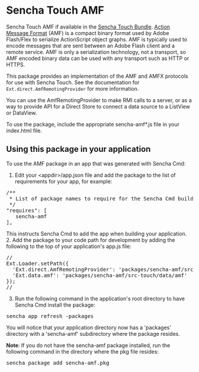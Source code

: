 # Sencha Touch AMF

Sencha Touch AMF if available in the [Sencha Touch Bundle](http://www.sencha.com/products/touch-bundle/).
[Action Message Format](http://en.wikipedia.org/wiki/Action_Message_Format) (AMF)
is a compact binary format used by Adobe Flash/Flex to serialize ActionScript
object graphs.  AMF is typically used to encode messages that are sent between
an Adobe Flash client and a remote service.  AMF is only a serialization
technology, not a transport, so AMF encoded binary data can be used with any
transport such as HTTP or HTTPS.

This package provides an implementation of the AMF and AMFX protocols
for use with Sencha Touch. See the documentation for
`Ext.direct.AmfRemotingProvider` for more information.

You can use the AmfRemotingProvider to make RMI calls to a server, or
as a way to provide API for a Direct Store to connect a data source to
a ListView or DataView.

To use the package, include the appropriate sencha-amf*.js file in
your index.html file.

## Using this package in your application

To use the AMF package in an app that was generated with Sencha
Cmd:

1. Edit your &lt;appdir&gt;/app.json file and add the package to the list of
requirements for your app, for example:
<pre>
/**
 * List of package names to require for the Sencha Cmd build process
 */
"requires": [
   sencha-amf
],
</pre>      
  This instructs Sencha Cmd to add the app when building your application.
2. Add the package to your code path for development by adding the
following to the top of your application's app.js file:
<pre>
//<debug>
Ext.Loader.setPath({
  'Ext.direct.AmfRemotingProvider': 'packages/sencha-amf/src-touch/direct/AmfRemotingProvider.js',
  'Ext.data.amf': 'packages/sencha-amf/src-touch/data/amf'
});
//</debug>
</pre>
3. Run the following command in the application's root directory
to have Sencha Cmd install the package:
<pre>
sencha app refresh -packages
</pre>
You will notice that your application directory now has a 'packages'
directory with a 'sencha-amf' subdirectory where the package resides.

<b>Note</b>: If you do not have the sencha-amf package installed, run the
     following command in the directory where the pkg file resides:
<pre>
sencha package add sencha-amf.pkg
</pre>
